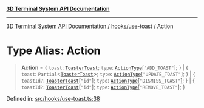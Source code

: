 [**3D Terminal System API Documentation**](../../../README.md)

***

[3D Terminal System API Documentation](../../../README.md) / [hooks/use-toast](../README.md) / Action

# Type Alias: Action

> **Action** = \{ `toast`: [`ToasterToast`](ToasterToast.md); `type`: [`ActionType`](ActionType.md)\[`"ADD_TOAST"`\]; \} \| \{ `toast`: `Partial`\<[`ToasterToast`](ToasterToast.md)\>; `type`: [`ActionType`](ActionType.md)\[`"UPDATE_TOAST"`\]; \} \| \{ `toastId?`: [`ToasterToast`](ToasterToast.md)\[`"id"`\]; `type`: [`ActionType`](ActionType.md)\[`"DISMISS_TOAST"`\]; \} \| \{ `toastId?`: [`ToasterToast`](ToasterToast.md)\[`"id"`\]; `type`: [`ActionType`](ActionType.md)\[`"REMOVE_TOAST"`\]; \}

Defined in: [src/hooks/use-toast.ts:38](https://github.com/Dicommunitas/ThreeJS_Terminal_3D/blob/fa305a5866f8e322e02a0c9af5d13b645eb5703c/src/hooks/use-toast.ts#L38)

